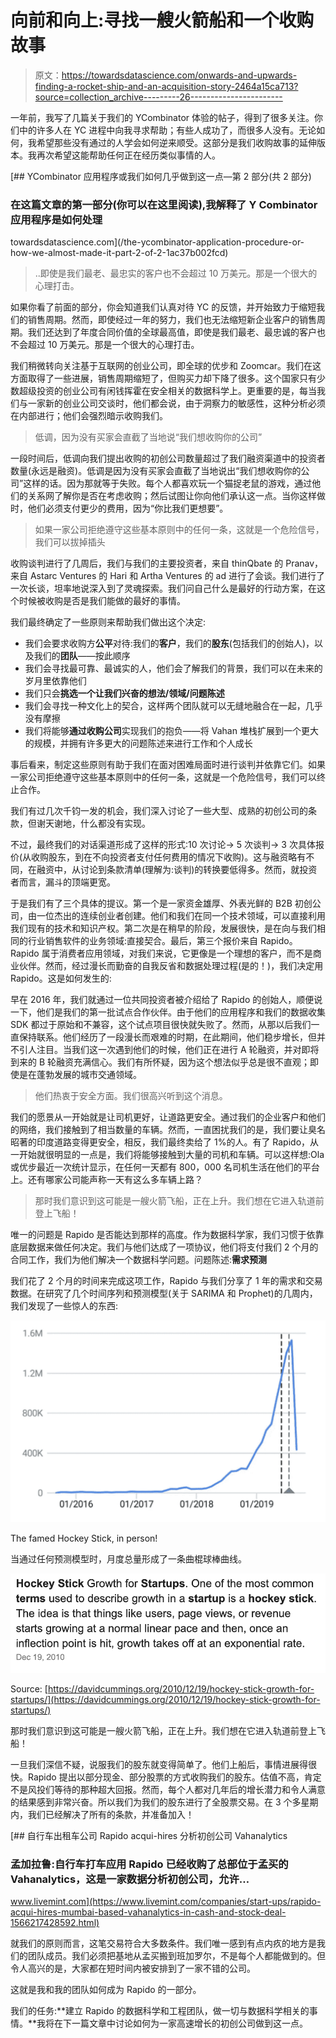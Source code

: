 # 向前和向上:寻找一艘火箭船和一个收购故事

> 原文：<https://towardsdatascience.com/onwards-and-upwards-finding-a-rocket-ship-and-an-acquisition-story-2464a15ca713?source=collection_archive---------26----------------------->

一年前，我写了几篇关于我们的 YCombinator 体验的帖子，得到了很多关注。你们中的许多人在 YC 进程中向我寻求帮助；有些人成功了，而很多人没有。无论如何，我希望那些没有通过的人学会如何逆来顺受。这部分是我们收购故事的延伸版本。我再次希望这能帮助任何正在经历类似事情的人。

[](/the-ycombinator-application-procedure-or-how-we-almost-made-it-part-2-of-2-1ac37b002fcd) [## YCombinator 应用程序或我们如何几乎做到这一点—第 2 部分(共 2 部分)

### 在这篇文章的第一部分(你可以在这里阅读),我解释了 Y Combinator 应用程序是如何处理

towardsdatascience.com](/the-ycombinator-application-procedure-or-how-we-almost-made-it-part-2-of-2-1ac37b002fcd) 

> ..即使是我们最老、最忠实的客户也不会超过 10 万美元。那是一个很大的心理打击。

如果你看了前面的部分，你会知道我们认真对待 YC 的反馈，并开始致力于缩短我们的销售周期。然而，即使经过一年的努力，我们也无法缩短新企业客户的销售周期。我们还达到了年度合同价值的全球最高值，即使是我们最老、最忠诚的客户也不会超过 10 万美元。那是一个很大的心理打击。

我们稍微转向关注基于互联网的创业公司，即全球的优步和 Zoomcar。我们在这方面取得了一些进展，销售周期缩短了，但购买力却下降了很多。这个国家只有少数超级投资的创业公司有闲钱挥霍在安全相关的数据科学上。更重要的是，每当我们与一家新的创业公司交谈时，他们都会说，由于洞察力的敏感性，这种分析必须在内部进行；他们会强烈暗示收购我们。

> 低调，因为没有买家会直截了当地说“我们想收购你的公司”

一段时间后，低调向我们提出收购的初创公司数量超过了我们融资渠道中的投资者数量(永远是融资)。低调是因为没有买家会直截了当地说出“我们想收购你的公司”这样的话。因为那就等于失败。每个人都喜欢玩一个猫捉老鼠的游戏，通过他们的关系网了解你是否在考虑收购；然后试图让你向他们承认这一点。当你这样做时，他们必须支付更少的费用，因为“你比我们更想要”。

> 如果一家公司拒绝遵守这些基本原则中的任何一条，这就是一个危险信号，我们可以拔掉插头

收购谈判进行了几周后，我们与我们的主要投资者，来自 thinQbate 的 Pranav，来自 Astarc Ventures 的 Hari 和 Artha Ventures 的 ad 进行了会谈。我们进行了一次长谈，坦率地说深入到了灵魂探索。我们问自己什么是最好的行动方案，在这个时候被收购是否是我们能做的最好的事情。

我们最终确定了一些原则来帮助我们做出这个决定:

*   我们会要求收购方**公平**对待:我们的**客户**，我们的**股东**(包括我们的创始人)，以及我们的**团队**——按此顺序
*   我们会寻找最可靠、最诚实的人，他们会了解我们的背景，我们可以在未来的岁月里依靠他们
*   我们只会**挑选一个让我们兴奋的想法/领域/问题陈述**
*   我们会寻找一种文化上的契合，这样两个团队就可以无缝地融合在一起，几乎没有摩擦
*   我们将能够**通过收购公司**实现我们的抱负——将 Vahan 堆栈扩展到一个更大的规模，并拥有许多更大的问题陈述来进行工作和个人成长

事后看来，制定这些原则有助于我们在面对困难局面时进行谈判并依靠它们。如果一家公司拒绝遵守这些基本原则中的任何一条，这就是一个危险信号，我们可以终止合作。

我们有过几次千钧一发的机会，我们深入讨论了一些大型、成熟的初创公司的条款，但谢天谢地，什么都没有实现。

不过，最终我们的对话渠道形成了这样的形式:10 次讨论-> 5 次谈判-> 3 次具体报价(从收购股东，到在不向投资者支付任何费用的情况下收购)。这与融资略有不同，在融资中，从讨论到条款清单(理解为:谈判)的转换要低得多。然而，就投资者而言，漏斗的顶端更宽。

于是我们有了三个具体的提议。第一个是一家资金雄厚、外表光鲜的 B2B 初创公司，由一位杰出的连续创业者创建。他们和我们在同一个技术领域，可以直接利用我们现有的技术和知识产权。第二次是在稍早的阶段，发展很快，是在向与我们相同的行业销售软件的业务领域:直接契合。最后，第三个报价来自 Rapido。Rapido 属于消费者应用领域，对我们来说，它更像是一个理想的客户，而不是商业伙伴。然而，经过漫长而勤奋的自我反省和数据处理过程(是的！)，我们决定用 Rapido。这是如何发生的:

早在 2016 年，我们就通过一位共同投资者被介绍给了 Rapido 的创始人，顺便说一下，他们是我们的第一批试点合作伙伴。由于他们的应用程序和我们的数据收集 SDK 都过于原始和不兼容，这个试点项目很快就失败了。然而，从那以后我们一直保持联系。他们经历了一段漫长而艰难的时期，在此期间，他们稳步增长，但并不引人注目。当我们这一次遇到他们的时候，他们正在进行 A 轮融资，并对即将到来的 B 轮融资充满信心。我们有所怀疑，因为这个想法似乎总是很不直观；即使是在蓬勃发展的城市交通领域。

> 他们热衷于安全方面。我们很高兴听到这个消息。

我们的愿景从一开始就是让司机更好，让道路更安全。通过我们的企业客户和他们的网络，我们接触到了相当数量的车辆。然而，一直困扰我们的是，我们要让臭名昭著的印度道路变得更安全，相反，我们最终卖给了 1%的人。有了 Rapido，从一开始就很明显的一点是，我们将能够接触到大量的司机和车辆。可以这样想:Ola 或优步最近一次统计显示，在任何一天都有 800，000 名司机生活在他们的平台上。还有哪家公司能声称一天有这么多车辆上路？

> 那时我们意识到这可能是一艘火箭飞船，正在上升。我们想在它进入轨道前登上飞船！

唯一的问题是 Rapido 是否能达到那样的高度。作为数据科学家，我们习惯于依靠底层数据来做任何决定。我们与他们达成了一项协议，他们将支付我们 2 个月的合同工作，我们为他们解决一个数据科学问题。问题陈述:**需求预测**

我们花了 2 个月的时间来完成这项工作，Rapido 与我们分享了 1 年的需求和交易数据。在研究了几个时间序列和预测模型(关于 SARIMA 和 Prophet)的几周内，我们发现了一些惊人的东西:

![](img/5fe279f2b31cb719d57c9850c39a6721.png)

The famed Hockey Stick, in person!

当通过任何预测模型时，月度总量形成了一条曲棍球棒曲线。

![](img/33d659c55bb9e7ec62071fa05876d30c.png)

Source: [https://davidcummings.org/2010/12/19/hockey-stick-growth-for-startups/](https://davidcummings.org/2010/12/19/hockey-stick-growth-for-startups/)

那时我们意识到这可能是一艘火箭飞船，正在上升。我们想在它进入轨道前登上飞船！

一旦我们深信不疑，说服我们的股东就变得简单了。他们上船后，事情进展得很快。Rapido 提出以部分现金、部分股票的方式收购我们的股东。估值不高，肯定不是风投们等待的那种超大回报。然而，每个人都对几年后的增长潜力和令人满意的结果感到非常兴奋。所以我们为我们的股东进行了全股票交易。在 3 个多星期内，我们已经解决了所有的条款，并准备加入！

[](https://www.livemint.com/companies/start-ups/rapido-acqui-hires-mumbai-based-vahanalytics-in-cash-and-stock-deal-1566217428592.html) [## 自行车出租车公司 Rapido acqui-hires 分析初创公司 Vahanalytics

### 孟加拉鲁:自行车打车应用 Rapido 已经收购了总部位于孟买的 Vahanalytics，这是一家数据分析初创公司，允许…

www.livemint.com](https://www.livemint.com/companies/start-ups/rapido-acqui-hires-mumbai-based-vahanalytics-in-cash-and-stock-deal-1566217428592.html) 

就我们的原则而言，这笔交易符合大多数条件。我们唯一感到有点内疚的地方是我们的团队成员。我们必须把基地从孟买搬到班加罗尔，不是每个人都能做到的。但令人高兴的是，大家都在短时间内被安排到了一家不错的公司。

这就是我和我的团队如何成为 Rapido 的一部分。

我们的任务:**建立 Rapido 的数据科学和工程团队，做一切与数据科学相关的事情。**我将在下一篇文章中讨论如何为一家高速增长的初创公司做到这一点。
